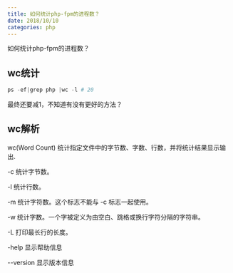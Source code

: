 ```yaml
---
title: 如何统计php-fpm的进程数？
date: 2018/10/10
categories: php
---
```


如何统计php-fpm的进程数？
<!-- more -->

## wc统计
```php
ps -ef|grep php |wc -l # 20
```

最终还要减1，不知道有没有更好的方法？

## wc解析
wc(Word Count) 统计指定文件中的字节数、字数、行数，并将统计结果显示输出.

-c 统计字节数。

-l 统计行数。

-m 统计字符数。这个标志不能与 -c 标志一起使用。

-w 统计字数。一个字被定义为由空白、跳格或换行字符分隔的字符串。

-L 打印最长行的长度。

-help 显示帮助信息

--version 显示版本信息